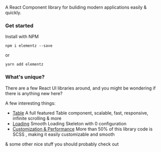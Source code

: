 
A React Component library for buliding modern applications easily & quickly.

### Get started
Install with NPM

`npm i elementz --save`

or 

`yarn add elementz`



### What's unique?
There are a few React UI libraries around, and you might be wondering if there is anything new here?

A few interesting things:

- [Table](#table) A full featured Table component, scalable, fast, responsive, infinite scrolling & more
- [Loading](#loading) Smooth Loading Skeleton with 0 configuration 
- [Customization & Performance](#theme) More than 50% of this library code is SCSS , making it easily customizable and smooth

& some other nice stuff you should probably check out



